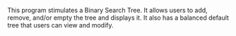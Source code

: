 This program stimulates a Binary Search Tree. It allows users to add, remove, and/or empty the tree and displays it. 
It also has a balanced default tree that users can view and modify.
